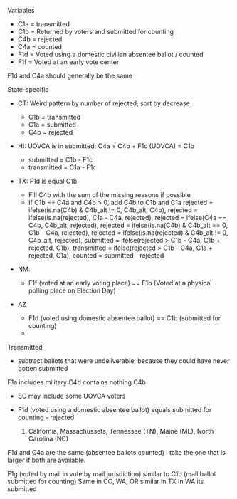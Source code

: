 Variables

* C1a = transmitted
* C1b = Returned by voters and submitted for counting
* C4b = rejected
* C4a = counted
* F1d = Voted using a domestic civilian absentee ballot / counted
* F1f = Voted at an early vote center

F1d and C4a should generally be the same


State-specific
* CT: Weird pattern by number of rejected; sort by decrease
  * C1b = transmitted
  * C1a = submitted
  * C4b = rejected
* HI: UOVCA is in submitted; C4a + C4b + F1c (UOVCA) = C1b
  * submitted = C1b - F1c
  * transmitted = C1a - F1c
* TX: F1d is equal C1b
  * Fill C4b with the sum of the missing reasons if possible
  * If C1b == C4a and C4b > 0, add C4b to C1b and C1a
         rejected = ifelse(is.na(C4b) & C4b_alt != 0, C4b_alt, C4b),
         rejected = ifelse(is.na(rejected), C1a - C4a, rejected),
         rejected = ifelse(C4a == C4b, C4b_alt, rejected),
         rejected = ifelse(is.na(C4b) & C4b_alt == 0, C1b - C4a, rejected),
         rejected = ifelse(is.na(rejected) & C4b_alt != 0, C4b_alt, rejected),
         submitted = ifelse(rejected > C1b - C4a, C1b + rejected, C1b),
         transmitted = ifelse(rejected > C1b - C4a, C1a + rejected, C1a),
         counted = submitted - rejected
  
* NM:
  * F1f (voted at an early voting place) == F1b (Voted at a physical polling place on Election Day)
* AZ
  * F1d (voted using domestic absentee ballot) == C1b (submitted for counting)
  * 



Transmitted
* subtract ballots that were undeliverable, because they could have never gotten submitted




F1a includes military
C4d contains nothing
C4b 
* SC may include some UOVCA voters


* F1d (voted using a domestic absentee ballot) equals submitted for counting - rejected
  1. California, Massachussets, Tennessee (TN), Maine (ME), North Carolina (NC)
  


F1d and C4a are the same (absentee ballots counted)
I take the one that is larger if both are available.

F1g (voted by mail in vote by mail jurisdiction)
similar to C1b (mail ballot submitted for counting)
Same in CO, WA, OR
similar in TX
In WA its submitted 